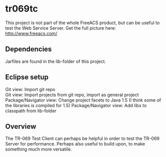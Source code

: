 tr069tc
=======
This project is not part of the whole FreeACS product, but can be useful to 
test the Web Service Server. Get the full picture here: 
http://www.freeacs.com/

Dependencies
------------
Jarfiles are found in the lib-folder of this project.


Eclipse setup
-------------
Git view: Import git repo  
Git view: Import projects from git repo, import as general project    
Package/Navigator view: Change project facets to Java 1.5  (I think some of the libraries is compiled for 1.5)
Package/Navigator view: Add libs to classpath from lib-folder


Overview
--------
The TR-069 Test Client can perhaps be helpful in order to test the 
TR-069 Server for performance. Perhaps also useful to build upon, to make
something much more versatile.